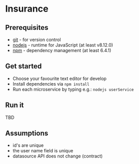# Insurance

## Prerequisites

- [git](http://git-scm.com/downloads) - for version control
- [nodejs](https://nodejs.org/en/download/) - runtime for JavaScript (at least v8.12.0)
- [npm](https://docs.npmjs.com/cli/install) - dependency management (at least 6.4.1)

## Get started

- Choose your favourite text editor for develop
- Install dependencies via `npm install`
- Run each microservice by typing e.g.: `nodejs userService`

## Run it

TBD

## Assumptions

- id's are unique
- the user name field is unique
- datasource API does not change (contract)

